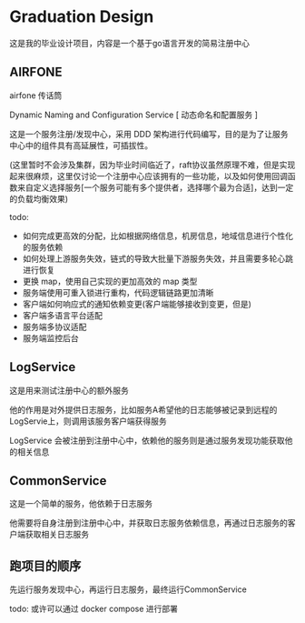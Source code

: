 # Graduation Design

这是我的毕业设计项目，内容是一个基于go语言开发的简易注册中心

## AIRFONE

airfone 传话筒

Dynamic Naming and Configuration Service [ 动态命名和配置服务 ]

这是一个服务注册/发现中心，采用 DDD 架构进行代码编写，目的是为了让服务中心中的组件具有高延展性，可插拔性。

(这里暂时不会涉及集群，因为毕业时间临近了，raft协议虽然原理不难，但是实现起来很麻烦，这里仅讨论一个注册中心应该拥有的一些功能，以及如何使用回调函数来自定义选择服务[一个服务可能有多个提供者，选择哪个最为合适]，达到一定的负载均衡效果)



todo: 
* 如何完成更高效的分配，比如根据网络信息，机房信息，地域信息进行个性化的服务依赖
* 如何处理上游服务失效，链式的导致大批量下游服务失效，并且需要多轮心跳进行恢复
* 更换 map，使用自己实现的更加高效的 map 类型
* 服务端使用可重入锁进行重构，代码逻辑链路更加清晰
* 客户端如何响应式的通知依赖变更(客户端能够接收到变更，但是)
* 客户端多语言平台适配
* 服务端多协议适配
* 服务端监控后台

## LogService

这是用来测试注册中心的额外服务

他的作用是对外提供日志服务，比如服务A希望他的日志能够被记录到远程的LogServie上，则调用该服务客户端获得服务

LogService 会被注册到注册中心中，依赖他的服务则是通过服务发现功能获取他的相关信息

## CommonService

这是一个简单的服务，他依赖于日志服务

他需要将自身注册到注册中心中，并获取日志服务依赖信息，再通过日志服务的客户端获取相关日志服务

## 跑项目的顺序

先运行服务发现中心，再运行日志服务，最终运行CommonService

todo: 或许可以通过 docker compose 进行部署
